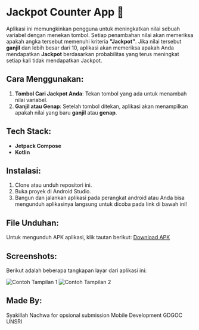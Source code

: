# Jackpot Counter App 🎉
Aplikasi ini memungkinkan pengguna untuk meningkatkan nilai sebuah variabel dengan menekan tombol. Setiap penambahan nilai akan memeriksa apakah angka tersebut memenuhi kriteria **"Jackpot"**. Jika nilai tersebut **ganjil** dan lebih besar dari 10, aplikasi akan memeriksa apakah Anda mendapatkan **Jackpot** berdasarkan probabilitas yang terus meningkat setiap kali tidak mendapatkan Jackpot.

## Cara Menggunakan:
1. **Tombol Cari Jackpot Anda**: Tekan tombol yang ada untuk menambah nilai variabel.
2. **Ganjil atau Genap**: Setelah tombol ditekan, aplikasi akan menampilkan apakah nilai yang baru **ganjil** atau **genap**.

## Tech Stack:
- **Jetpack Compose**
- **Kotlin**

## Instalasi:
1. Clone atau unduh repositori ini.
2. Buka proyek di Android Studio.
3. Bangun dan jalankan aplikasi pada perangkat android atau Anda bisa mengunduh aplikasinya langsung untuk dicoba pada link di bawah ini!

## File Unduhan:
Untuk mengunduh APK aplikasi, klik tautan berikut:
[Download APK](https://drive.google.com/file/d/1qrVyzgUaLYr0NUYXbDnkZRYKiTLMvNJ9/view?usp=drive_link)

## Screenshots:
Berikut adalah beberapa tangkapan layar dari aplikasi ini:

![Contoh Tampilan 1](https://drive.google.com/uc?export=view&id=1e5J6bAzO3i8l9ThApwvEqUwMWJliKhS0)
![Contoh Tampilan 2](https://drive.google.com/uc?export=view&id=14AbfF7aPPCPD9sUOnoq2Z3ESF-b0kLuH)

## Made By:
Syakillah Nachwa for opsional submission Mobile Development GDGOC UNSRI
